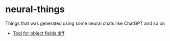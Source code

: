 # neural-things
Things that was generated using some neural chats like ChatGPT and so on

* [Tool for object fields diff](https://dmitryweiner.github.io/neural-things/objectDiff.html)
